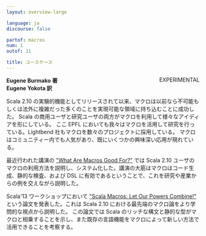 ```yaml
---
layout: overview-large

language: ja
discourse: false

partof: macros
num: 1
outof: 11

title: ユースケース
---
```


<span class="label warning" style="float: right;">EXPERIMENTAL</span>

**Eugene Burmako 著**<br>
**Eugene Yokota 訳**

Scala 2.10 の実験的機能としてリリースされて以来、マクロは以前なら不可能もしくは法外に複雑だった多くのことを実現可能な領域に持ち込むことに成功した。
Scala の商用ユーザと研究ユーザの両方がマクロを利用して様々なアイディアを形にしている。
ここ EPFL においても我々はマクロを活用して研究を行っている。Lightbend 社もマクロを数々のプロジェクトに採用している。
マクロはコミュニティー内でも人気があり、既にいくつかの興味深い応用が現れている。

最近行われた講演の ["What Are Macros Good For?"](http://scalamacros.org/paperstalks/2013-07-17-WhatAreMacrosGoodFor.pdf) では Scala 2.10 ユーザのマクロの利用方法を説明し、システム化した。講演の大筋はマクロはコード生成、静的な検査、および DSL に有効であるということで、これを研究や産業からの例を交えながら説明した。

Scala'13 ワークショップにおいて ["Scala Macros: Let Our Powers Combine!"](http://scalamacros.org/paperstalks/2013-04-22-LetOurPowersCombine.pdf) という論文を発表した。これは Scala 2.10 における最先端のマクロ論をより学問的な視点から説明した。
この論文では Scala のリッチな構文と静的な型がマクロと相乗することを示し、また既存の言語機能をマクロによって新しい方法で活用できることを考察する。
